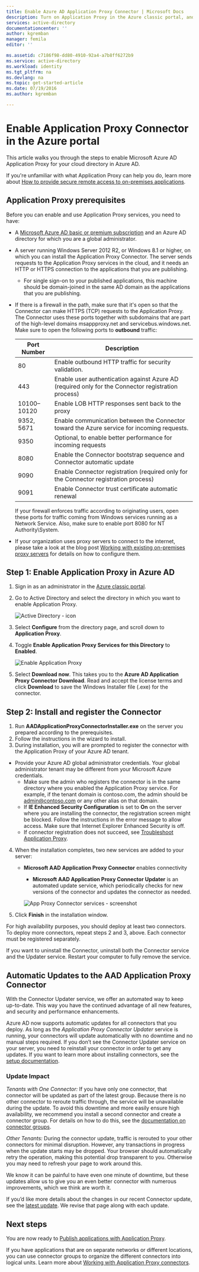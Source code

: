 ```yaml
---
title: Enable Azure AD Application Proxy Connector | Microsoft Docs
description: Turn on Application Proxy in the Azure classic portal, and install the Connectors for the reverse proxy.
services: active-directory
documentationcenter: ''
author: kgremban
manager: femila
editor: ''

ms.assetid: c7186f98-dd80-4910-92a4-a7b8ff6272b9
ms.service: active-directory
ms.workload: identity
ms.tgt_pltfrm: na
ms.devlang: na
ms.topic: get-started-article
ms.date: 07/19/2016
ms.author: kgremban

---
```

# Enable Application Proxy Connector in the Azure portal
This article walks you through the steps to enable Microsoft Azure AD Application Proxy for your cloud directory in Azure AD.

If you're unfamiliar with what Application Proxy can help you do, learn more about [How to provide secure remote access to on-premises applications](active-directory-application-proxy-get-started.md).

## Application Proxy prerequisites
Before you can enable and use Application Proxy services, you need to have:

* A [Microsoft Azure AD basic or premium subscription](active-directory-editions.md) and an Azure AD directory for which you are a global administrator.
* A server running Windows Server 2012 R2, or Windows 8.1 or higher, on which you can install the Application Proxy Connector. The server sends requests to the Application Proxy services in the cloud, and it needs an HTTP or HTTPS connection to the applications that you are publishing.
  
  * For single sign-on to your published applications, this machine should be domain-joined in the same AD domain as the applications that you are publishing.
* If there is a firewall in the path, make sure that it's open so that the Connector can make HTTPS (TCP) requests to the Application Proxy. The Connector uses these ports together with subdomains that are part of the high-level domains msappproxy.net and servicebus.windows.net. Make sure to open the following ports to **outbound** traffic:
  
  | Port Number | Description |
  | --- | --- |
  | 80 |Enable outbound HTTP traffic for security validation. |
  | 443 |Enable user authentication against Azure AD (required only for the Connector registration process) |
  | 10100–10120 |Enable LOB HTTP responses sent back to the proxy |
  | 9352, 5671 |Enable communication between the Connector toward the Azure service for incoming requests. |
  | 9350 |Optional, to enable better performance for incoming requests |
  | 8080 |Enable the Connector bootstrap sequence and Connector automatic update |
  | 9090 |Enable Connector registration (required only for the Connector registration process) |
  | 9091 |Enable Connector trust certificate automatic renewal |
  
    If your firewall enforces traffic according to originating users, open these ports for traffic coming from Windows services running as a Network Service. Also, make sure to enable port 8080 for NT Authority\System.
* If your organization uses proxy servers to connect to the internet, please take a look at the blog post [Working with existing on-premises proxy servers](https://blogs.technet.microsoft.com/applicationproxyblog/2016/03/07/working-with-existing-on-prem-proxy-servers-configuration-considerations-for-your-connectors/) for details on how to configure them.

## Step 1: Enable Application Proxy in Azure AD
1. Sign in as an administrator in the [Azure classic portal](https://manage.windowsazure.com/).
2. Go to Active Directory and select the directory in which you want to enable Application Proxy.
   
    ![Active Directory - icon](./media/active-directory-application-proxy-enable/ad_icon.png)
3. Select **Configure** from the directory page, and scroll down to **Application Proxy**.
4. Toggle **Enable Application Proxy Services for this Directory** to **Enabled**.
   
    ![Enable Application Proxy](./media/active-directory-application-proxy-enable/app_proxy_enable.png)
5. Select **Download now**. This takes you to the **Azure AD Application Proxy Connector Download**. Read and accept the license terms and click **Download** to save the Windows Installer file (.exe) for the connector.

## Step 2: Install and register the Connector
1. Run **AADApplicationProxyConnectorInstaller.exe** on the server you prepared according to the prerequisites.
2. Follow the instructions in the wizard to install.
3. During installation, you will are prompted to register the connector with the Application Proxy of your Azure AD tenant.
   

* Provide your Azure AD global administrator credentials. Your global administrator tenant may be different from your Microsoft Azure credentials.
   * Make sure the admin who registers the connector is in the same directory where you enabled the Application Proxy service. For example, if the tenant domain is contoso.com, the admin should be admin@contoso.com or any other alias on that domain.
   * If **IE Enhanced Security Configuration** is set to **On** on the server where you are installing the connector, the registration screen might be blocked. Follow the instructions in the error message to allow access. Make sure that Internet Explorer Enhanced Security is off.
   * If connector registration does not succeed, see [Troubleshoot Application Proxy](active-directory-application-proxy-troubleshoot.md).  
4. When the installation completes, two new services are added to your server:
   
   * **Microsoft AAD Application Proxy Connector** enables connectivity
     
     * **Microsoft AAD Application Proxy Connector Updater** is an automated update service, which periodically checks for new versions of the connector and updates the connector as needed.
     
     ![App Proxy Connector services - screenshot](./media/active-directory-application-proxy-enable/app_proxy_services.png)
5. Click **Finish** in the installation window.

For high availability purposes, you should deploy at least two connectors. To deploy more connectors, repeat steps 2 and 3, above. Each connector must be registered separately.

If you want to uninstall the Connector, uninstall both the Connector service and the Updater service. Restart your computer to fully remove the service.

## Automatic Updates to the AAD Application Proxy Connector 

With the Connector Updater service, we offer an automated way to keep up-to-date. This way you have the continued advantage of all new features, and security and performance enhancements.

Azure AD now supports automatic updates for all connectors that you deploy. As long as the _Application Proxy Connector Updater_ service is running, your connectors will update automatically with no downtime and no manual steps required. If you don’t see the Connector Updater service on your server, you need to reinstall your connector in order to get any updates. If you want to learn more about installing connectors, see the [setup documentation](https://azure.microsoft.com/en-us/documentation/articles/active-directory-application-proxy-enable.md).

### Update Impact
_Tenants with One Connector:_ If you have only one connector, that connector will be updated as part of the latest group. Because there is no other connector to reroute traffic through, the service will be unavailable during the update. To avoid this downtime and more easily ensure high availability, we recommend you install a second connector and create a connector group. For details on how to do this, see the [documentation on connector groups](https://azure.microsoft.com/en-us/documentation/articles/active-directory-application-proxy-connectors.md).

_Other Tenants:_ During the connector update, traffic is rerouted to your other connectors for minimal disruption. However, any transactions in progress when the update starts may be dropped. Your browser should automatically retry the operation, making this potential drop transparent to you. Otherwise you may need to refresh your page to work around this.

We know it can be painful to have even one minute of downtime, but these updates allow us to give you an even better connector with numerous improvements, which we think are worth it.

If you’d like more details about the changes in our recent Connector update, see the [latest update](https://azure.microsoft.com/en-us/updates/app-proxy-connector-12sept2016). We revise that page along with each update.

## Next steps
You are now ready to [Publish applications with Application Proxy](active-directory-application-proxy-publish.md).

If you have applications that are on separate networks or different locations, you can use connector groups to organize the different connectors into logical units. Learn more about [Working with Application Proxy connectors](active-directory-application-proxy-connectors.md).


